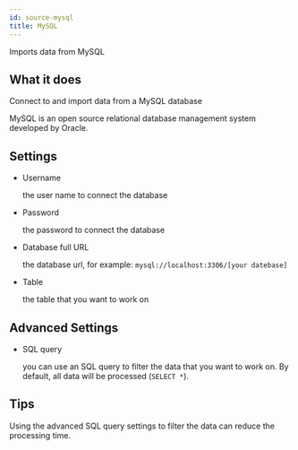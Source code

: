 ```yaml
---
id: source-mysql
title: MySQL
---
```


Imports data from MySQL

## What it does 

Connect to and import data from a MySQL database

MySQL is an open source relational database management system developed by Oracle.

## Settings 

* Username

  the user name to connect the database

* Password

  the password to connect the database

* Database full URL

  the database url, for example: `mysql://localhost:3306/[your datebase]`

* Table 

  the table that you want to work on

## Advanced Settings

* SQL query
  
  you can use an SQL query to filter the data that you want to work on. By default, all data will be processed (`SELECT *`). 

## Tips

  Using the advanced SQL query settings to filter the data can reduce the processing time.



